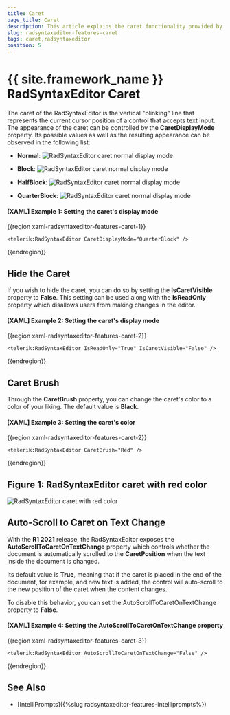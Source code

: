```yaml
---
title: Caret
page_title: Caret
description: This article explains the caret functionality provided by the RadSyntaxEditor control.
slug: radsyntaxeditor-features-caret
tags: caret,radsyntaxeditor
position: 5
---
```


# {{ site.framework_name }} RadSyntaxEditor Caret

The caret of the RadSyntaxEditor is the vertical "blinking" line that represents the current cursor position of a control that accepts text input. The appearance of the caret can be controlled by the **CaretDisplayMode** property. Its possible values as well as the resulting appearance can be observed in the following list:

* **Normal**: ![RadSyntaxEditor caret normal display mode](images/syntaxeditor-caret-normal.png)

* **Block**: ![RadSyntaxEditor caret normal display mode](images/syntaxeditor-caret-block.png)

* **HalfBlock**: ![RadSyntaxEditor caret normal display mode](images/syntaxeditor-caret-half-block.png)

* **QuarterBlock**: ![RadSyntaxEditor caret normal display mode](images/syntaxeditor-caret-quarter-block.png)

#### __[XAML] Example 1: Setting the caret's display mode__
{{region xaml-radsyntaxeditor-features-caret-1}}
    
    <telerik:RadSyntaxEditor CaretDisplayMode="QuarterBlock" />
{{endregion}}

## Hide the Caret

If you wish to hide the caret, you can do so by setting the **IsCaretVisible** property to **False**. This setting can be used along with the **IsReadOnly** property which disallows users from making changes in the editor.

#### __[XAML] Example 2: Setting the caret's display mode__
{{region xaml-radsyntaxeditor-features-caret-2}}
    
    <telerik:RadSyntaxEditor IsReadOnly="True" IsCaretVisible="False" />
{{endregion}}

## Caret Brush

Through the **CaretBrush** property, you can change the caret's color to a color of your liking. The default value is **Black**.

#### __[XAML] Example 3: Setting the caret's color__
{{region xaml-radsyntaxeditor-features-caret-2}}

    <telerik:RadSyntaxEditor CaretBrush="Red" />
{{endregion}}

## Figure 1: RadSyntaxEditor caret with red color

![RadSyntaxEditor caret with red color](images/syntaxeditor-caret-red.png)

## Auto-Scroll to Caret on Text Change

With the **R1 2021** release, the RadSyntaxEditor exposes the **AutoScrollToCaretOnTextChange** property which controls whether the document is automatically scrolled to the **CaretPosition** when the text inside the document is changed.

Its default value is **True**, meaning that if the caret is placed in the end of the document, for example, and new text is added, the control will auto-scroll to the new position of the caret when the content changes.

To disable this behavior, you can set the AutoScrollToCaretOnTextChange property to **False**.

#### __[XAML] Example 4: Setting the AutoScrollToCaretOnTextChange property__
{{region xaml-radsyntaxeditor-features-caret-3}}

    <telerik:RadSyntaxEditor AutoScrollToCaretOnTextChange="False" />
{{endregion}}

## See Also

* [IntelliPrompts]({%slug radsyntaxeditor-features-intelliprompts%})
